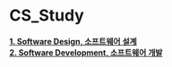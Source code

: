 # CS_Study
[**1. Software Design, 소프트웨어 설계**](https://github.com/HoyeonYu/CS_Study/blob/master/SoftwareDesign.md)  
[**2. Software Development, 소프트웨어 개발**](https://github.com/HoyeonYu/CS_Study/blob/master/SoftwareDevelopment.md) 
